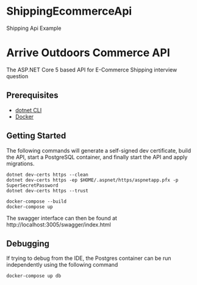 # ShippingEcommerceApi
 Shipping Api Example 


# Arrive Outdoors Commerce API

The ASP.NET Core 5 based API for E-Commerce Shipping interview question

## Prerequisites

* [dotnet CLI](https://dotnet.microsoft.com/download)
* [Docker](https://docs.docker.com/get-docker/)

## Getting Started

The following commands will generate a self-signed dev certificate, build the API, start a PostgreSQL container, and finally start the API and apply migrations.

```text
dotnet dev-certs https --clean
dotnet dev-certs https -ep $HOME/.aspnet/https/aspnetapp.pfx -p SuperSecretPassword
dotnet dev-certs https --trust

docker-compose --build
docker-compose up
```

The swagger interface can then be found at http://localhost:3005/swagger/index.html

## Debugging

If trying to debug from the IDE, the Postgres container can be run independently using the following command
```
docker-compose up db
```